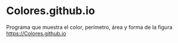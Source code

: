 # Colores.github.io
Programa que muestra el color, perímetro, área y forma de la figura
https://Colores.github.io
